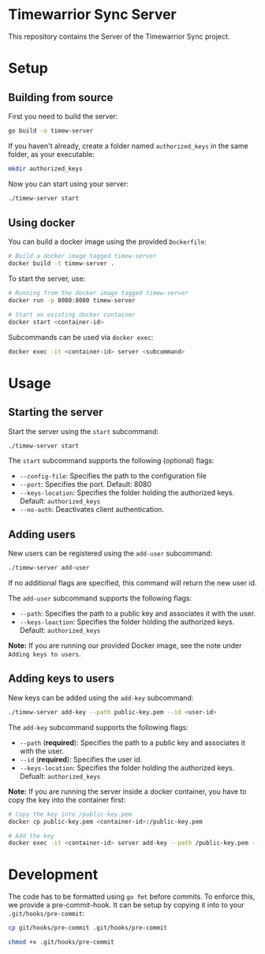 # Timewarrior Sync Server
This repository contains the Server of the Timewarrior Sync project.

# Setup

## Building from source

First you need to build the server:
```sh
go build -o timew-server
```

If you haven't already, create a folder named `authorized_keys` in the same folder, as your executable:
```sh
mkdir authorized_keys
```

Now you can start using your server:
```sh
./timew-server start
```

## Using docker

You can build a docker image using the provided `Dockerfile`:
```sh
# Build a docker image tagged timew-server
docker build -t timew-server .
```

To start the server, use:
```sh
# Running from the docker image tagged timew-server 
docker run -p 8080:8080 timew-server

# Start an existing docker container
docker start <container-id>
```

Subcommands can be used via `docker exec`:
```sh
docker exec -it <container-id> server <subcommand>
```

# Usage

## Starting the server

Start the server using the `start` subcommand:
```sh
./timew-server start
```

The `start` subcommand supports the following (optional) flags:
- `--config-file`: Specifies the path to the configuration file
- `--port`: Specifies the port. Default: 8080
- `--keys-location`: Specifies the folder holding the authorized keys. Default: `authorized_keys`
- `--no-auth`: Deactivates client authentication.

## Adding users

New users can be registered using the `add-user` subcommand:
```sh
./timew-server add-user
```

If no additional flags are specified, this command will return the new user id.

The `add-user` subcommand supports the following flags:
- `--path`: Specifies the path to a public key and associates it with the user.
- `--keys-loaction`: Specifies the folder holding the authorized keys. Default: `authorized_keys`

**Note:** If you are running our provided Docker image, see the note under `Adding keys to users`.

## Adding keys to users

New keys can be added using the `add-key` subcommand:
```sh
./timew-server add-key --path public-key.pem --id <user-id>
```

The `add-key` subcommand supports the following flags:
- `--path` (**required**): Specifies the path to a public key and associates it with the user.
- `--id` (**required**): Specifies the user id.
- `--keys-location`: Specifies the folder holding the authorized keys. Defualt: `authorized_keys`

**Note:** If you are running the server inside a docker container, you have to copy the key into the container first:

```sh
# Copy the key into /public-key.pem
docker cp public-key.pem <container-id>:/public-key.pem

# Add the key
docker exec -it <container-id> server add-key --path /public-key.pem --id <user-id>
```

# Development

The code has to be formatted using `go fmt` before commits. To enforce this, we provide a pre-commit-hook. It can be setup by copying it into to your `.git/hooks/pre-commit`:

```sh
cp git/hooks/pre-commit .git/hooks/pre-commit

chmod +x .git/hooks/pre-commit
```

